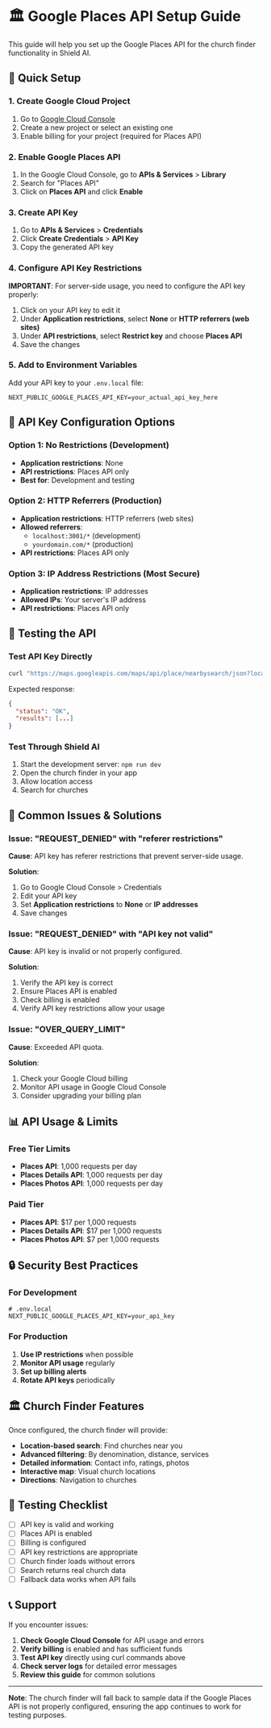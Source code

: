 # 🏛️ Google Places API Setup Guide

This guide will help you set up the Google Places API for the church finder functionality in Shield AI.

## 🚀 Quick Setup

### 1. Create Google Cloud Project

1. Go to [Google Cloud Console](https://console.cloud.google.com/)
2. Create a new project or select an existing one
3. Enable billing for your project (required for Places API)

### 2. Enable Google Places API

1. In the Google Cloud Console, go to **APIs & Services** > **Library**
2. Search for "Places API"
3. Click on **Places API** and click **Enable**

### 3. Create API Key

1. Go to **APIs & Services** > **Credentials**
2. Click **Create Credentials** > **API Key**
3. Copy the generated API key

### 4. Configure API Key Restrictions

**IMPORTANT**: For server-side usage, you need to configure the API key properly:

1. Click on your API key to edit it
2. Under **Application restrictions**, select **None** or **HTTP referrers (web sites)**
3. Under **API restrictions**, select **Restrict key** and choose **Places API**
4. Save the changes

### 5. Add to Environment Variables

Add your API key to your `.env.local` file:

```env
NEXT_PUBLIC_GOOGLE_PLACES_API_KEY=your_actual_api_key_here
```

## 🔧 API Key Configuration Options

### Option 1: No Restrictions (Development)
- **Application restrictions**: None
- **API restrictions**: Places API only
- **Best for**: Development and testing

### Option 2: HTTP Referrers (Production)
- **Application restrictions**: HTTP referrers (web sites)
- **Allowed referrers**: 
  - `localhost:3001/*` (development)
  - `yourdomain.com/*` (production)
- **API restrictions**: Places API only

### Option 3: IP Address Restrictions (Most Secure)
- **Application restrictions**: IP addresses
- **Allowed IPs**: Your server's IP address
- **API restrictions**: Places API only

## 🧪 Testing the API

### Test API Key Directly

```bash
curl "https://maps.googleapis.com/maps/api/place/nearbysearch/json?location=40.7128,-74.0060&radius=25000&type=church&key=YOUR_API_KEY"
```

Expected response:
```json
{
  "status": "OK",
  "results": [...]
}
```

### Test Through Shield AI

1. Start the development server: `npm run dev`
2. Open the church finder in your app
3. Allow location access
4. Search for churches

## 🚨 Common Issues & Solutions

### Issue: "REQUEST_DENIED" with "referer restrictions"

**Cause**: API key has referer restrictions that prevent server-side usage.

**Solution**: 
1. Go to Google Cloud Console > Credentials
2. Edit your API key
3. Set **Application restrictions** to **None** or **IP addresses**
4. Save changes

### Issue: "REQUEST_DENIED" with "API key not valid"

**Cause**: API key is invalid or not properly configured.

**Solution**:
1. Verify the API key is correct
2. Ensure Places API is enabled
3. Check billing is enabled
4. Verify API key restrictions allow your usage

### Issue: "OVER_QUERY_LIMIT"

**Cause**: Exceeded API quota.

**Solution**:
1. Check your Google Cloud billing
2. Monitor API usage in Google Cloud Console
3. Consider upgrading your billing plan

## 📊 API Usage & Limits

### Free Tier Limits
- **Places API**: 1,000 requests per day
- **Places Details API**: 1,000 requests per day
- **Places Photos API**: 1,000 requests per day

### Paid Tier
- **Places API**: $17 per 1,000 requests
- **Places Details API**: $17 per 1,000 requests
- **Places Photos API**: $7 per 1,000 requests

## 🔒 Security Best Practices

### For Development
```env
# .env.local
NEXT_PUBLIC_GOOGLE_PLACES_API_KEY=your_api_key
```

### For Production
1. **Use IP restrictions** when possible
2. **Monitor API usage** regularly
3. **Set up billing alerts**
4. **Rotate API keys** periodically

## 🏛️ Church Finder Features

Once configured, the church finder will provide:

- **Location-based search**: Find churches near you
- **Advanced filtering**: By denomination, distance, services
- **Detailed information**: Contact info, ratings, photos
- **Interactive map**: Visual church locations
- **Directions**: Navigation to churches

## 🧪 Testing Checklist

- [ ] API key is valid and working
- [ ] Places API is enabled
- [ ] Billing is configured
- [ ] API key restrictions are appropriate
- [ ] Church finder loads without errors
- [ ] Search returns real church data
- [ ] Fallback data works when API fails

## 📞 Support

If you encounter issues:

1. **Check Google Cloud Console** for API usage and errors
2. **Verify billing** is enabled and has sufficient funds
3. **Test API key** directly using curl commands above
4. **Check server logs** for detailed error messages
5. **Review this guide** for common solutions

---

**Note**: The church finder will fall back to sample data if the Google Places API is not properly configured, ensuring the app continues to work for testing purposes. 